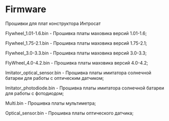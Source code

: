 # Firmware
 Прошивки для плат конструктора Интросат

Flywheel_1.01-1.6.bin - Прошивка платы маховика версий 1.01-1.6;

Flywheel_1.75-2.1.bin - Прошивка платы маховика версий 1.75-2.1;

Flywheel_3.0-3.3.bin - Прошивка платы маховика версий 3.0-3.3;

FlyWheel_4.0-4.2.bin - Прошивка платы маховика версий 4.0-4.2;

Imitator_optical_sensor.bin - Прошивка платы имитатора солнечной батареи для работы с оптическим датчиком;

Imitator_photodiode.bin - Прошивка платы имитатора солнечной батареи для работы с фотодиодом;

Multi.bin - Прошивка платы мультиметра;

Optical_sensor.bin - Прошивка платы оптического датчика;
